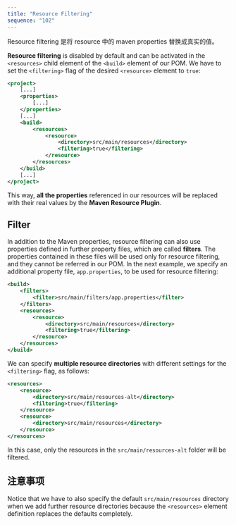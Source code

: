 ```yaml
---
title: "Resource Filtering"
sequence: "102"
---
```


Resource filtering 是将 resource 中的 maven properties 替换成真实的值。

**Resource filtering** is disabled by default and
can be activated in the `<resources>` child element of the `<build>` element of our POM.
We have to set the `<filtering>` flag of the desired `<resource>` element to `true`:

```xml
<project>
    [...]
    <properties>
        [...]
    </properties>
    [...]
    <build>
        <resources>
            <resource>
                <directory>src/main/resources</directory>
                <filtering>true</filtering>
            </resource>
        </resources>
    </build>
    [...]
</project>
```

This way, **all the properties** referenced in our resources will be replaced with their real values
by the **Maven Resource Plugin**.

## Filter

In addition to the Maven properties, resource filtering can also use properties
defined in further property files, which are called **filters**.
The properties contained in these files will be used only for resource filtering,
and they cannot be referred in our POM.
In the next example, we specify an additional property file, `app.properties`, to be used for resource filtering:

```xml
<build>
    <filters>
        <filter>src/main/filters/app.properties</filter>
    </filters>
    <resources>
        <resource>
            <directory>src/main/resources</directory>
            <filtering>true</filtering>
        </resource>
    </resources>
</build>
```

We can specify **multiple resource directories** with different settings for the `<filtering>` flag, as follows:

```xml
<resources>
    <resource>
        <directory>src/main/resources-alt</directory>
        <filtering>true</filtering>
    </resource>
    <resource>
        <directory>src/main/resources</directory>
    </resource>
</resources>
```

In this case, only the resources in the `src/main/resources-alt` folder will be filtered.

## 注意事项

Notice that we have to also specify the default `src/main/resources` directory
when we add further resource directories
because the `<resources>` element definition replaces the defaults completely.
